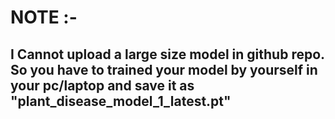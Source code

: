 # NOTE :-
## I Cannot upload a large size model in github repo. So you have to trained your model by yourself in your pc/laptop and save it as "plant_disease_model_1_latest.pt"
